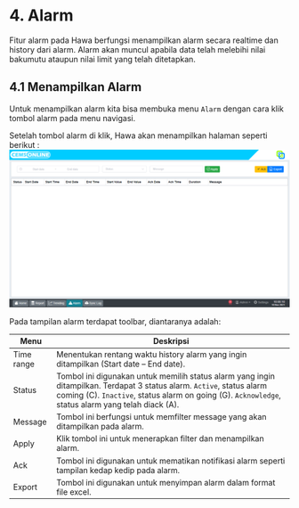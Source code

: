 # 4. Alarm

Fitur alarm pada Hawa berfungsi menampilkan alarm secara realtime dan history dari alarm. Alarm akan muncul apabila data telah melebihi nilai bakumutu ataupun nilai limit yang telah ditetapkan.  

## 4.1 Menampilkan Alarm

Untuk menampilkan alarm kita bisa membuka menu `Alarm` dengan cara klik tombol alarm pada menu navigasi.

Setelah tombol alarm di klik, Hawa akan menampilkan halaman seperti berikut :
![An image](./images/alarm.png)

Pada tampilan alarm terdapat toolbar, diantaranya adalah:

| Menu          | Deskripsi                                                                                                                                       |
| ------------- | ----------------------------------------------------------------------------------------------------------------------------------------------- |
| Time range          | Menentukan rentang waktu history alarm yang ingin ditampilkan (Start date – End date). |
| Status              |  Tombol ini digunakan untuk memilih status alarm yang ingin ditampilkan. Terdapat 3 status alarm. `Active`, status alarm coming (C). `Inactive`, status alarm on going (G). `Acknowledge`, status alarm yang telah diack (A).       |
| Message       |  Tombol ini berfungsi untuk memfilter message yang akan ditampilkan pada alarm.                    |
| Apply         | Klik tombol ini untuk menerapkan filter dan menampilkan alarm. |
| Ack           | Tombol ini digunakan untuk mematikan notifikasi alarm seperti tampilan kedap kedip pada alarm. |
| Export        |  Tombol ini digunakan untuk menyimpan alarm dalam format file excel.                  |